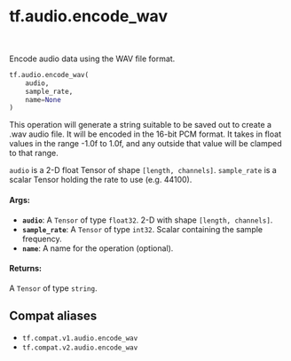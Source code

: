 <div itemscope itemtype="http://developers.google.com/ReferenceObject">
<meta itemprop="name" content="tf.audio.encode_wav" />
<meta itemprop="path" content="Stable" />
</div>

# tf.audio.encode_wav

<!-- Insert buttons and diff -->

<table class="tfo-notebook-buttons tfo-api" align="left">
</table>



Encode audio data using the WAV file format.

``` python
tf.audio.encode_wav(
    audio,
    sample_rate,
    name=None
)
```



<!-- Placeholder for "Used in" -->

This operation will generate a string suitable to be saved out to create a .wav
audio file. It will be encoded in the 16-bit PCM format. It takes in float
values in the range -1.0f to 1.0f, and any outside that value will be clamped to
that range.

`audio` is a 2-D float Tensor of shape `[length, channels]`.
`sample_rate` is a scalar Tensor holding the rate to use (e.g. 44100).

#### Args:


* <b>`audio`</b>: A `Tensor` of type `float32`. 2-D with shape `[length, channels]`.
* <b>`sample_rate`</b>: A `Tensor` of type `int32`.
  Scalar containing the sample frequency.
* <b>`name`</b>: A name for the operation (optional).


#### Returns:

A `Tensor` of type `string`.


## Compat aliases

* `tf.compat.v1.audio.encode_wav`
* `tf.compat.v2.audio.encode_wav`

